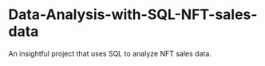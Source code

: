 # Data-Analysis-with-SQL-NFT-sales-data
An insightful project that uses SQL to analyze NFT sales data.

